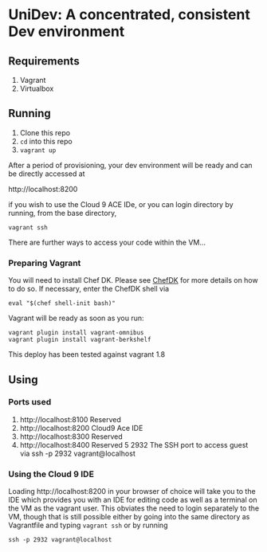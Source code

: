 # UniDev: A concentrated, consistent Dev environment

## Requirements

1. Vagrant
2. Virtualbox

## Running

1. Clone this repo
2. `cd` into this repo
3. `vagrant up`

After a period of provisioning, your dev environment will be ready and can be directly accessed at 

http://localhost:8200

if you wish to use the Cloud 9 ACE IDe, or you can login directory by running, from the base directory,

```
vagrant ssh
```

There are further ways to access your code within the VM...

### Preparing Vagrant

You will need to install Chef DK. Please see [ChefDK](https://github.com/chef/chef-dk) for more details
on how to do so. If necessary, enter the ChefDK shell via

```
eval "$(chef shell-init bash)"
```

Vagrant will be ready as soon as you run:

```
vagrant plugin install vagrant-omnibus
vagrant plugin install vagrant-berkshelf
```

This deploy has been tested against vagrant 1.8


## Using

### Ports used

1. http://localhost:8100 Reserved
2. http://localhost:8200 Cloud9 Ace IDE
3. http://localhost:8300 Reserved
4. http://localhost:8400 Reserved
5  2932 The SSH port to access guest via ssh -p 2932 vagrant@localhost


### Using the Cloud 9 IDE

Loading http://localhost:8200 in your browser of choice will take you to the IDE which
provides you with an IDE for editing code as well as a terminal on the VM as the vagrant user.
This obviates the need to login separately to the VM, though that is still possible either by
going into the same directory as Vagrantfile and typing `vagrant ssh` or by running 

```
ssh -p 2932 vagrant@localhost
```

